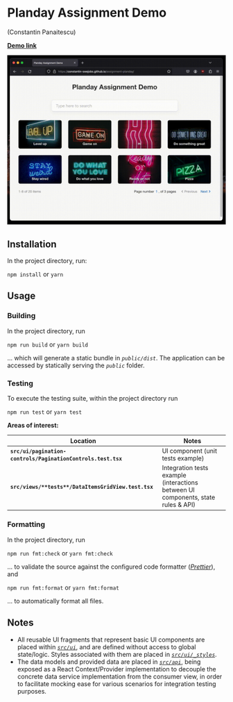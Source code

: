 # Planday Assignment Demo

(Constantin Panaitescu)

[__Demo link__](https://constantin-swejobs.github.io/assignment-planday/)

![Demo Screen Capture](screenshots/screen-capture.gif)

## Installation

In the project directory, run:

`npm install`
or
`yarn`

## Usage

### Building

In the project directory, run

`npm run build`
or
`yarn build`

... which will generate a static bundle in _`public/dist`_. The application can be accessed by statically serving the _`public`_ folder.

### Testing

To execute the testing suite, within the project directory run

`npm run test`
or
`yarn test`

**Areas of interest:**

| Location                                                     | Notes                                                                     |
| ------------------------------------------------------------ | ------------------------------------------------------------------------- |
| **`src/ui/pagination-controls/PaginationControls.test.tsx`** | UI component (unit tests example)                                                 |
| **`src/views/**tests**/DataItemsGridView.test.tsx`**         | Integration tests example (interactions between UI components, state rules & API) |

### Formatting

In the project directory, run

`npm run fmt:check`
or
`yarn fmt:check`

... to validate the source against the configured code formatter ([_Prettier_](https://prettier.io/)), and

`npm run fmt:format`
or
`yarn fmt:format`

... to automatically format all files.

## Notes

- All reusable UI fragments that represent basic UI components are placed within [_`src/ui`_](src/ui), and are defined without access to global state/logic. Styles associated with them are placed in [_`src/ui/_styles`_](src/ui/_styles).
- The data models and provided data are placed in [_`src/api`_](src/api), being exposed as a React Context/Provider implementation to decouple the concrete data service implementation from the consumer view, in order to facilitate mocking ease for various scenarios for integration testing purposes.
